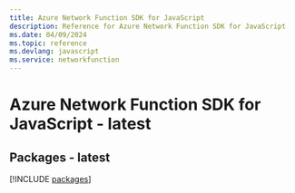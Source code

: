 ```yaml
---
title: Azure Network Function SDK for JavaScript
description: Reference for Azure Network Function SDK for JavaScript
ms.date: 04/09/2024
ms.topic: reference
ms.devlang: javascript
ms.service: networkfunction
---
```

# Azure Network Function SDK for JavaScript - latest
## Packages - latest
[!INCLUDE [packages](network-function-index.md)]